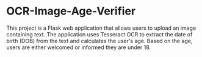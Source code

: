 # OCR-Image-Age-Verifier
This project is a Flask web application that allows users to upload an image containing text. The application uses Tesseract OCR to extract the date of birth (DOB) from the text and calculates the user's age. Based on the age, users are either welcomed or informed they are under 18.
